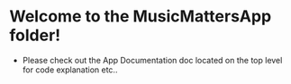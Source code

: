 # Welcome to the MusicMattersApp folder!
- Please check out the App Documentation doc located on the top level for code explanation etc..
